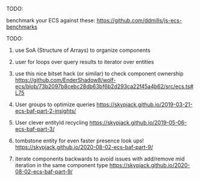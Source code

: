 TODO:

benchmark your ECS against these:
https://github.com/ddmills/js-ecs-benchmarks

TODO:

1. use SoA (Structure of Arrays) to organize components
2. user for loops over query results to iterator over entities

3. use this nice bitset hack (or similar) to check component ownership https://github.com/EnderShadow8/wolf-ecs/blob/73b2097b8cebc28db63bf6b2d293ca22f45a4b62/src/ecs.ts#L75

4. User groups to optimize queries https://skypjack.github.io/2019-03-21-ecs-baf-part-2-insights/

5. User clever entityId recycling https://skypjack.github.io/2019-05-06-ecs-baf-part-3/

6. tombstone entity for even faster presence look ups!
   https://skypjack.github.io/2020-08-02-ecs-baf-part-9/

7. iterate components backwards to avoid issues with add/remove mid iteration in the same component type
   https://skypjack.github.io/2020-08-02-ecs-baf-part-9/
